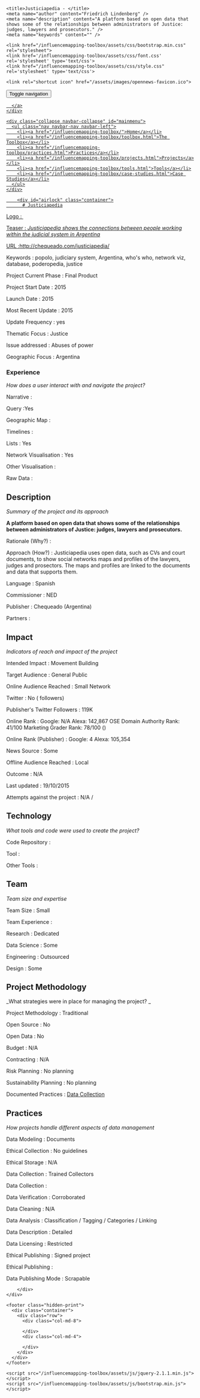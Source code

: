 <!DOCTYPE html>
<html>
  <head>
    <meta charset="utf-8">
    <meta http-equiv="X-UA-Compatible" content="IE=edge,chrome=1">
    <meta name="viewport" content="width=device-width, initial-scale=1.0">

    <title>Justiciapedia - </title>
    <meta name="author" content="Friedrich Lindenberg" />
    <meta name="description" content="A platform based on open data that shows some of the relationships between administrators of Justice: judges, lawyers and prosecutors." />
    <meta name="keywords" content="" />

    <link href="/influencemapping-toolbox/assets/css/bootstrap.min.css" rel="stylesheet">
    <link href='/influencemapping-toolbox/assets/css/font.css' rel='stylesheet' type='text/css'>
    <link href="/influencemapping-toolbox/assets/css/style.css" rel='stylesheet' type='text/css'>

    <link rel="shortcut icon" href="/assets/images/opennews-favicon.ico">
  </head>
  <body>
    <div id="page">
      <nav class="navbar navbar-default navbar-static-top" role="navigation">
  <div class="container">
    <div class="navbar-header">
      <button type="button" class="navbar-toggle" data-toggle="collapse"
        data-target="#mainmenu">
        <span class="sr-only">Toggle navigation</span>
        <span class="icon-bar"></span>
        <span class="icon-bar"></span>
        <span class="icon-bar"></span>
      </button>
      <a class="navbar-brand" href="/">
        
      </a>
    </div>

    <div class="collapse navbar-collapse" id="mainmenu">
      <ul class="nav navbar-nav navbar-left">
        <li><a href="/influencemapping-toolbox/">Home</a></li>
        <li><a href="/influencemapping-toolbox/toolbox.html">The Toolbox</a></li>
        <li><a href="/influencemapping-toolbox/practices.html">Practices</a></li>
        <li><a href="/influencemapping-toolbox/projects.html">Projects</a></li>
        <li><a href="/influencemapping-toolbox/tools.html">Tools</a></li>
        <li><a href="/influencemapping-toolbox/case-studies.html">Case Studies</a></li>
      </ul>
    </div>
  </div>
</nav>

        <div id="airlock" class="container">
          # Justiciapedia

Logo
: ![]()

Teaser
: _Justiciapedia shows the connections between people working within the judicial system in Argentina_

URL
:http://chequeado.com/justiciapedia/


Keywords
: popolo, judiciary system, Argentina, who&#39;s who, network viz, database, poderopedia, justice



Project Current Phase
: Final Product

	

Project Start Date
: 2015



Launch Date
: 2015



Most Recent Update
: 2015



Update Frequency
: yes



Thematic Focus
: Justice



Issue addressed
: Abuses of power



Geographic Focus
: Argentina


### Experience

_How does a user interact with and navigate the project?_

Narrative
:  

Query
:Yes
 

Geographic Map
:  

Timelines
:  

Lists
: Yes 

Network Visualisation
:  Yes

Other Visualisation
:   

Raw Data 
:

## Description

_Summary of the project and its approach_

__A platform based on open data that shows some of the relationships between administrators of Justice: judges, lawyers and prosecutors.__


Rationale (Why?)
: 



Approach (How?)
: Justiciapedia uses open data, such as CVs and court documents, to show social networks maps and profiles of the lawyers, judges and prosectors. The maps and profiles are linked to the documents and data that supports them. 



Language
: Spanish



Commissioner
: NED



Publisher
: Chequeado (Argentina)



Partners
: 


## Impact

_Indicators of reach and impact of the project_

Intended Impact
: Movement Building



Target Audience
: General Public



Online Audience Reached
: Small Network



Twitter
: No ( followers)



Publisher's Twitter Followers
: 119K



Online Rank
:  Google: N/A   Alexa: 142,867  OSE Domain Authority Rank: 41/100 Marketing Grader Rank: 78/100 ()


Online Rank (Publisher)
:  Google: 4  Alexa: 105,354



News Source
: Some



Offline Audience Reached
: Local



Outcome
: N/A



Last updated
: 19/10/2015


Attempts against the project
: N/A  / 


## Technology

_What tools and code were used to create the project?_

Code Repository
: []()



Tool
: 



Other Tools
: 


## Team

_Team size and expertise_

Team Size
: Small



Team Experience
:  

Research
: Dedicated 

Data Science
: Some 

Engineering
:  Outsourced

Design
: Some


## Project Methodology

_What strategies were in place for managing the project? _

Project Methodology
: Traditional



Open Source
: No



Open Data
: No



Budget
: N/A



Contracting
: N/A



Risk Planning
: No planning



Sustainability Planning
: No planning


Documented Practices
: [Data Collection](http://chequeado.com/justiciapedia/metodo/) []() []()


## Practices

_How projects handle different aspects of data management_

Data Modeling
: Documents



Ethical Collection
: No guidelines



Ethical Storage
: N/A



Data Collection
: Trained Collectors



Data Collection
: 



Data Verification
: Corroborated



Data Cleaning
: N/A



Data Analysis
: Classification / Tagging / Categories / Linking



Data Description
: Detailed



Data Licensing
: Restricted



Ethical Publishing
: Signed project



Ethical Publishing
: 



Data Publishing Mode
: Scrapable

        </div>
    </div>

    <footer class="hidden-print">
      <div class="container">
        <div class="row">
          <div class="col-md-8">
            
          </div>
          <div class="col-md-4">
            
          </div>
        </div>
      </div>
    </footer>

    <script src="/influencemapping-toolbox/assets/js/jquery-2.1.1.min.js"></script>
    <script src="/influencemapping-toolbox/assets/js/bootstrap.min.js"></script>
  </body>
</html>
